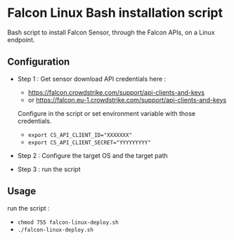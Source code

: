 # Falcon Linux Bash installation script

Bash script to install Falcon Sensor, through the Falcon APIs, on a Linux endpoint.

## Configuration

- Step 1 : Get sensor download API credentials here : 
  - https://falcon.crowdstrike.com/support/api-clients-and-keys
  - or https://falcon.eu-1.crowdstrike.com/support/api-clients-and-keys

  Configure in the script or set environment variable with those credentials.

  - `export CS_API_CLIENT_ID="XXXXXXX"`
  - `export CS_API_CLIENT_SECRET="YYYYYYYYY"`

- Step 2 : Configure the target OS and the target path

- Step 3 : run the script

## Usage

run the script :

- `chmod 755 falcon-linux-deploy.sh`
- `./falcon-linux-deploy.sh`